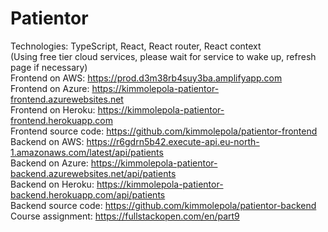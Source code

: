 # Patientor

Technologies: TypeScript, React, React router, React context <br />
(Using free tier cloud services, please wait for service to wake up, refresh page if necessary) <br />
Frontend on AWS: https://prod.d3m38rb4suy3ba.amplifyapp.com <br />
Frontend on Azure: https://kimmolepola-patientor-frontend.azurewebsites.net <br />
Frontend on Heroku: https://kimmolepola-patientor-frontend.herokuapp.com <br />
Frontend source code: https://github.com/kimmolepola/patientor-frontend <br />
Backend on AWS: https://r6gdrn5b42.execute-api.eu-north-1.amazonaws.com/latest/api/patients <br />
Backend on Azure: https://kimmolepola-patientor-backend.azurewebsites.net/api/patients <br />
Backend on Heroku: https://kimmolepola-patientor-backend.herokuapp.com/api/patients <br />
Backend source code: https://github.com/kimmolepola/patientor-backend <br />
Course assignment: https://fullstackopen.com/en/part9
